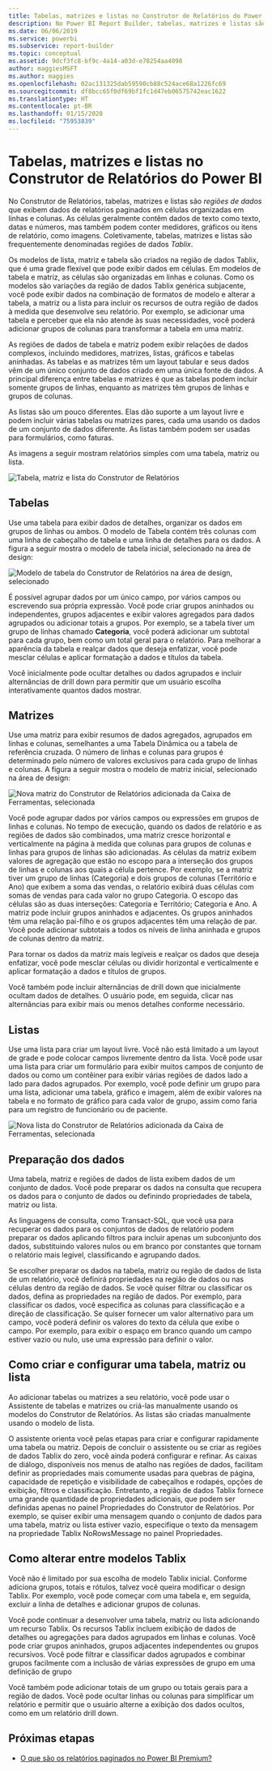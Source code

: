 ```yaml
---
title: Tabelas, matrizes e listas no Construtor de Relatórios do Power BI
description: No Power BI Report Builder, tabelas, matrizes e listas são regiões de dados que exibem dados de relatórios paginados em células organizadas em linhas e colunas.
ms.date: 06/06/2019
ms.service: powerbi
ms.subservice: report-builder
ms.topic: conceptual
ms.assetid: 9dcf3fc8-bf9c-4a14-a03d-e78254aa4098
author: maggiesMSFT
ms.author: maggies
ms.openlocfilehash: 02ac131325dab59590cb88c524ace68a1226fc69
ms.sourcegitcommit: df8bcc65f0df69bf1fc1d47eb06575742eac1622
ms.translationtype: HT
ms.contentlocale: pt-BR
ms.lasthandoff: 01/15/2020
ms.locfileid: "75953839"
---
```

# <a name="tables-matrixes-and-lists-in-power-bi-report-builder"></a>Tabelas, matrizes e listas no Construtor de Relatórios do Power BI
 No Construtor de Relatórios, tabelas, matrizes e listas são *regiões de dados* que exibem dados de relatórios paginados em células organizadas em linhas e colunas. As células geralmente contêm dados de texto como texto, datas e números, mas também podem conter medidores, gráficos ou itens de relatório, como imagens. Coletivamente, tabelas, matrizes e listas são frequentemente denominadas regiões de dados *Tablix*.  
  
 Os modelos de lista, matriz e tabela são criados na região de dados Tablix, que é uma grade flexível que pode exibir dados em células. Em modelos de tabela e matriz, as células são organizadas em linhas e colunas. Como os modelos são variações da região de dados Tablix genérica subjacente, você pode exibir dados na combinação de formatos de modelo e alterar a tabela, a matriz ou a lista para incluir os recursos de outra região de dados à medida que desenvolve seu relatório. Por exemplo, se adicionar uma tabela e perceber que ela não atende às suas necessidades, você poderá adicionar grupos de colunas para transformar a tabela em uma matriz.  
  
 As regiões de dados de tabela e matriz podem exibir relações de dados complexos, incluindo medidores, matrizes, listas, gráficos e tabelas aninhadas. As tabelas e as matrizes têm um layout tabular e seus dados vêm de um único conjunto de dados criado em uma única fonte de dados. A principal diferença entre tabelas e matrizes é que as tabelas podem incluir somente grupos de linhas, enquanto as matrizes têm grupos de linhas e grupos de colunas.  
  
 As listas são um pouco diferentes. Elas dão suporte a um layout livre e podem incluir várias tabelas ou matrizes pares, cada uma usando os dados de um conjunto de dados diferente. As listas também podem ser usadas para formulários, como faturas.  
  
 As imagens a seguir mostram relatórios simples com uma tabela, matriz ou lista.  

![Tabela, matriz e lista do Construtor de Relatórios](media/report-builder-tables-matrices-lists/report-builder-table-matrix-list.png)
  
##  <a name="Table"></a> Tabelas  
 Use uma tabela para exibir dados de detalhes, organizar os dados em grupos de linhas ou ambos. O modelo de Tabela contém três colunas com uma linha de cabeçalho de tabela e uma linha de detalhes para os dados. A figura a seguir mostra o modelo de tabela inicial, selecionado na área de design:  

![Modelo de tabela do Construtor de Relatórios na área de design, selecionado](media/report-builder-tables-matrices-lists/report-builder-new-table.png)
  
 É possível agrupar dados por um único campo, por vários campos ou escrevendo sua própria expressão. Você pode criar grupos aninhados ou independentes, grupos adjacentes e exibir valores agregados para dados agrupados ou adicionar totais a grupos. Por exemplo, se a tabela tiver um grupo de linhas chamado **Categoria**, você poderá adicionar um subtotal para cada grupo, bem como um total geral para o relatório. Para melhorar a aparência da tabela e realçar dados que deseja enfatizar, você pode mesclar células e aplicar formatação a dados e títulos da tabela.  
  
 Você inicialmente pode ocultar detalhes ou dados agrupados e incluir alternâncias de drill down para permitir que um usuário escolha interativamente quantos dados mostrar.  
  
##  <a name="Matrix"></a> Matrizes  
 Use uma matriz para exibir resumos de dados agregados, agrupados em linhas e colunas, semelhantes a uma Tabela Dinâmica ou a tabela de referência cruzada. O número de linhas e colunas para grupos é determinado pelo número de valores exclusivos para cada grupo de linhas e colunas. A figura a seguir mostra o modelo de matriz inicial, selecionado na área de design:  

![Nova matriz do Construtor de Relatórios adicionada da Caixa de Ferramentas, selecionada](media/report-builder-tables-matrices-lists/report-builder-new-matrix.png)
 
 Você pode agrupar dados por vários campos ou expressões em grupos de linhas e colunas. No tempo de execução, quando os dados de relatório e as regiões de dados são combinados, uma matriz cresce horizontal e verticalmente na página à medida que colunas para grupos de colunas e linhas para grupos de linhas são adicionadas. As células da matriz exibem valores de agregação que estão no escopo para a interseção dos grupos de linhas e colunas aos quais a célula pertence. Por exemplo, se a matriz tiver um grupo de linhas (Categoria) e dois grupos de colunas (Território e Ano) que exibem a soma das vendas, o relatório exibirá duas células com somas de vendas para cada valor no grupo Categoria. O escopo das células são as duas interseções: Categoria e Território; Categoria e Ano. A matriz pode incluir grupos aninhados e adjacentes. Os grupos aninhados têm uma relação pai-filho e os grupos adjacentes têm uma relação de par. Você pode adicionar subtotais a todos os níveis de linha aninhada e grupos de colunas dentro da matriz.  
  
 Para tornar os dados da matriz mais legíveis e realçar os dados que deseja enfatizar, você pode mesclar células ou dividir horizontal e verticalmente e aplicar formatação a dados e títulos de grupos.  
  
 Você também pode incluir alternâncias de drill down que inicialmente ocultam dados de detalhes. O usuário pode, em seguida, clicar nas alternâncias para exibir mais ou menos detalhes conforme necessário.  
  
##  <a name="List"></a> Listas  
 Use uma lista para criar um layout livre. Você não está limitado a um layout de grade e pode colocar campos livremente dentro da lista. Você pode usar uma lista para criar um formulário para exibir muitos campos de conjunto de dados ou como um contêiner para exibir várias regiões de dados lado a lado para dados agrupados. Por exemplo, você pode definir um grupo para uma lista, adicionar uma tabela, gráfico e imagem, além de exibir valores na tabela e no formato de gráfico para cada valor de grupo, assim como faria para um registro de funcionário ou de paciente.  

![Nova lista do Construtor de Relatórios adicionada da Caixa de Ferramentas, selecionada](media/report-builder-tables-matrices-lists/report-builder-new-list.png)
  
##  <a name="PreparingData"></a> Preparação dos dados  
 Uma tabela, matriz e regiões de dados de lista exibem dados de um conjunto de dados. Você pode preparar os dados na consulta que recupera os dados para o conjunto de dados ou definindo propriedades de tabela, matriz ou lista.  
  
 As linguagens de consulta, como Transact-SQL, que você usa para recuperar os dados para os conjuntos de dados de relatório podem preparar os dados aplicando filtros para incluir apenas um subconjunto dos dados, substituindo valores nulos ou em branco por constantes que tornam o relatório mais legível, classificando e agrupando dados.  
  
 Se escolher preparar os dados na tabela, matriz ou região de dados de lista de um relatório, você definirá propriedades na região de dados ou nas células dentro da região de dados. Se você quiser filtrar ou classificar os dados, defina as propriedades na região de dados. Por exemplo, para classificar os dados, você especifica as colunas para classificação e a direção de classificação. Se quiser fornecer um valor alternativo para um campo, você poderá definir os valores do texto da célula que exibe o campo. Por exemplo, para exibir o espaço em branco quando um campo estiver vazio ou nulo, use uma expressão para definir o valor.  
  
##  <a name="BuildingConfiguringTableMatrixList"></a> Como criar e configurar uma tabela, matriz ou lista  
 Ao adicionar tabelas ou matrizes a seu relatório, você pode usar o Assistente de tabelas e matrizes ou criá-las manualmente usando os modelos do Construtor de Relatórios. As listas são criadas manualmente usando o modelo de lista.  
  
 O assistente orienta você pelas etapas para criar e configurar rapidamente uma tabela ou matriz. Depois de concluir o assistente ou se criar as regiões de dados Tablix do zero, você ainda poderá configurar e refinar. As caixas de diálogo, disponíveis nos menus de atalho nas regiões de dados, facilitam definir as propriedades mais comumente usadas para quebras de página, capacidade de repetição e visibilidade de cabeçalhos e rodapés, opções de exibição, filtros e classificação. Entretanto, a região de dados Tablix fornece uma grande quantidade de propriedades adicionais, que podem ser definidas apenas no painel Propriedades do Construtor de Relatórios. Por exemplo, se quiser exibir uma mensagem quando o conjunto de dados para uma tabela, matriz ou lista estiver vazio, especifique o texto da mensagem na propriedade Tablix NoRowsMessage no painel Propriedades.  
  
##  <a name="ChangingBetweenTablixTemplates"></a> Como alterar entre modelos Tablix  
 Você não é limitado por sua escolha de modelo Tablix inicial. Conforme adiciona grupos, totais e rótulos, talvez você queira modificar o design Tablix. Por exemplo, você pode começar com uma tabela e, em seguida, excluir a linha de detalhes e adicionar grupos de colunas.  
  
 Você pode continuar a desenvolver uma tabela, matriz ou lista adicionando um recurso Tablix. Os recursos Tablix incluem exibição de dados de detalhes ou agregações para dados agrupados em linhas e colunas. Você pode criar grupos aninhados, grupos adjacentes independentes ou grupos recursivos. Você pode filtrar e classificar dados agrupados e combinar grupos facilmente com a inclusão de várias expressões de grupo em uma definição de grupo  
  
 Você também pode adicionar totais de um grupo ou totais gerais para a região de dados. Você pode ocultar linhas ou colunas para simplificar um relatório e permitir que o usuário alterne a exibição dos dados ocultos, como em um relatório drill down. 

## <a name="next-steps"></a>Próximas etapas

- [O que são os relatórios paginados no Power BI Premium?](paginated-reports-report-builder-power-bi.md)
